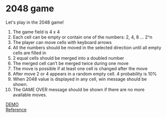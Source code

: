 # 2048 game

Let's play in the 2048 game!
<ol>
<li>The game field is 4 x 4</li>
<li>Each cell can be empty or contain one of the numbers: 2, 4, 8 ... 2^n</li>
<li>The player can move cells with keyboard arrows</li>
<li>All the numbers should be moved in the selected direction until all empty cells are filled in</li>
<li>2 equal cells should be merged into a doubled number</li>
<li>The merged cell can’t be merged twice during one move</li>
<li>The move is possible if at least one cell is changed after the move</li>
<li>After move 2 or 4 appears in a random empty cell. 4 probability is 10%</li>
<li>When 2048 value is displayed in any cell, win message should be shown.</li>
<li>The GAME OVER message should be shown if there are no more available moves.</li>
</ol>

[DEMO](https://vladkorobka.github.io/2048_game/)<br>
[Reference](https://play2048.co/)<br>
